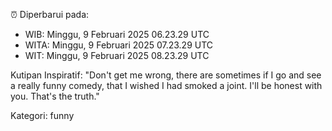 ⏰ Diperbarui pada:
- WIB: Minggu, 9 Februari 2025 06.23.29 UTC
- WITA: Minggu, 9 Februari 2025 07.23.29 UTC
- WIT: Minggu, 9 Februari 2025 08.23.29 UTC

Kutipan Inspiratif:
"Don't get me wrong, there are sometimes if I go and see a really funny comedy, that I wished I had smoked a joint. I'll be honest with you. That's the truth."


Kategori: funny

